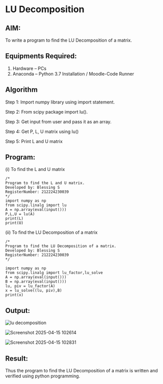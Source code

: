 # LU Decomposition 

## AIM:
To write a program to find the LU Decomposition of a matrix.

## Equipments Required:
1. Hardware – PCs
2. Anaconda – Python 3.7 Installation / Moodle-Code Runner

## Algorithm
Step 1: Import numpy library using import statement.

Step 2: From scipy package import lu().

Step 3: Get input from user and pass it as an array.

Step 4: Get P, L, U matrix using lu()

Step 5: Print L and U matrix 

## Program:
(i) To find the L and U matrix
```
/*
Program to find the L and U matrix.
Developed by: Blessing S
RegisterNumber: 212224230039
*/
import numpy as np
from scipy.linalg import lu
A = np.array(eval(input()))
P,L,U = lu(A)
print(L)
print(U)
```
(ii) To find the LU Decomposition of a matrix
```
/*
Program to find the LU Decomposition of a matrix.
Developed by: Blessing S
RegisterNumber: 212224230039
*/

import numpy as np
from scipy.linalg import lu_factor,lu_solve
A = np.array(eval(input()))
B = np.array(eval(input()))
lu, piv = lu_factor(A)
x = lu_solve((lu, piv),B)
print(x)
```

## Output:
![lu decomposition]()

![Screenshot 2025-04-15 102614](https://github.com/user-attachments/assets/a59c803a-2829-4af3-bc58-b0fa9b7b370a)

![Screenshot 2025-04-15 102831](https://github.com/user-attachments/assets/f3a5aa0c-cb15-4054-940f-48cd0956e8fb)


## Result:
Thus the program to find the LU Decomposition of a matrix is written and verified using python programming.

